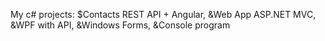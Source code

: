 My c# projects:
	$Contacts REST API + Angular, 
   &Web App ASP.NET MVC,  
   &WPF with API, 
   &Windows Forms,
   &Console program
